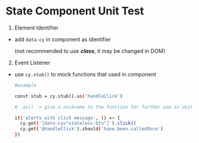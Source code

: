 # State Component Unit Test

1. Element Identifier

- add ```data-cy``` in component as identifier

  (not recommended to use ***class***, it may be changed in DOM)

2. Event Listener

- use ```cy.stub()``` to mock functions that used in component

  ``` bash
  #example
  
  const stub = cy.stub().as('handleClick')

  # .as() -> give a nickname to the function for further use in unit test

  it('alerts with click message', () => {
    cy.get('[data-cy="stateless-btn"]').click()
    cy.get('@handleClick').should('have.been.calledOnce')
  })

  ```